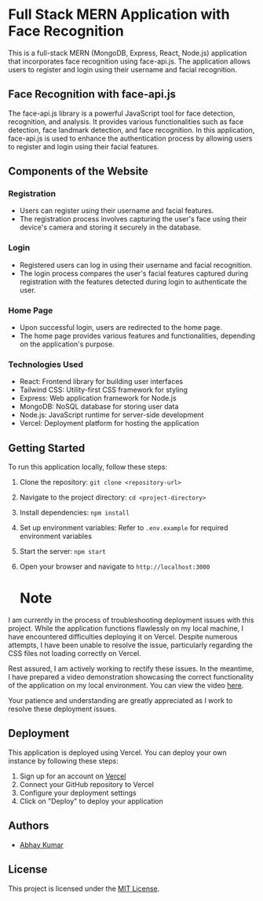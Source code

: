 # Full Stack MERN Application with Face Recognition

This is a full-stack MERN (MongoDB, Express, React, Node.js) application that incorporates face recognition using face-api.js. The application allows users to register and login using their username and facial recognition.

## Face Recognition with face-api.js

The face-api.js library is a powerful JavaScript tool for face detection, recognition, and analysis. It provides various functionalities such as face detection, face landmark detection, and face recognition. In this application, face-api.js is used to enhance the authentication process by allowing users to register and login using their facial features.

## Components of the Website

### Registration

- Users can register using their username and facial features.
- The registration process involves capturing the user's face using their device's camera and storing it securely in the database.

### Login

- Registered users can log in using their username and facial recognition.
- The login process compares the user's facial features captured during registration with the features detected during login to authenticate the user.

### Home Page

- Upon successful login, users are redirected to the home page.
- The home page provides various features and functionalities, depending on the application's purpose.

### Technologies Used

- React: Frontend library for building user interfaces
- Tailwind CSS: Utility-first CSS framework for styling
- Express: Web application framework for Node.js
- MongoDB: NoSQL database for storing user data
- Node.js: JavaScript runtime for server-side development
- Vercel: Deployment platform for hosting the application

## Getting Started

To run this application locally, follow these steps:

1. Clone the repository: `git clone <repository-url>`
2. Navigate to the project directory: `cd <project-directory>`
3. Install dependencies: `npm install`
4. Set up environment variables: Refer to `.env.example` for required environment variables
5. Start the server: `npm start`
6. Open your browser and navigate to `http://localhost:3000`

   # Note

I am currently in the process of troubleshooting deployment issues with this project. While the application functions flawlessly on my local machine, I have encountered difficulties deploying it on Vercel. Despite numerous attempts, I have been unable to resolve the issue, particularly regarding the CSS files not loading correctly on Vercel.

Rest assured, I am actively working to rectify these issues. In the meantime, I have prepared a video demonstration showcasing the correct functionality of the application on my local environment. You can view the video [here](https://drive.google.com/file/d/1wuhj7pE_iXwg113zIzPC8GctMFitF-ut/view?usp=sharing).

Your patience and understanding are greatly appreciated as I work to resolve these deployment issues.


## Deployment

This application is deployed using Vercel. You can deploy your own instance by following these steps:

1. Sign up for an account on [Vercel](https://vercel.com/)
2. Connect your GitHub repository to Vercel
3. Configure your deployment settings
4. Click on "Deploy" to deploy your application

## Authors

- [Abhay Kumar](https://github.com/KumarAbhay98)

## License

This project is licensed under the [MIT License](LICENSE).
